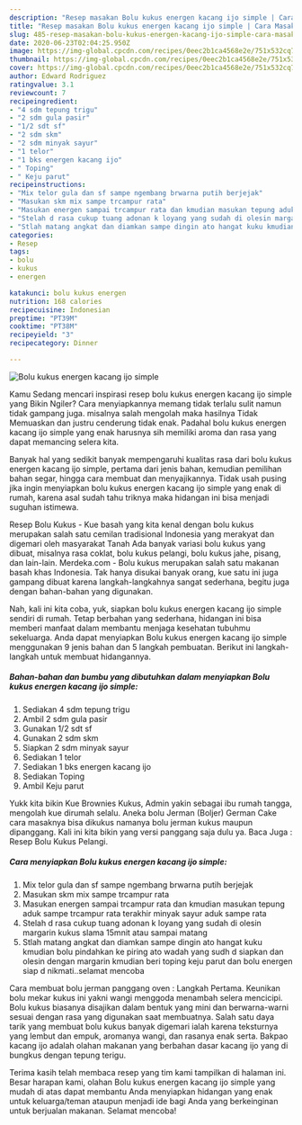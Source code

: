 ```yaml
---
description: "Resep masakan Bolu kukus energen kacang ijo simple | Cara Masak Bolu kukus energen kacang ijo simple Yang Lezat Sekali"
title: "Resep masakan Bolu kukus energen kacang ijo simple | Cara Masak Bolu kukus energen kacang ijo simple Yang Lezat Sekali"
slug: 485-resep-masakan-bolu-kukus-energen-kacang-ijo-simple-cara-masak-bolu-kukus-energen-kacang-ijo-simple-yang-lezat-sekali
date: 2020-06-23T02:04:25.950Z
image: https://img-global.cpcdn.com/recipes/0eec2b1ca4568e2e/751x532cq70/bolu-kukus-energen-kacang-ijo-simple-foto-resep-utama.jpg
thumbnail: https://img-global.cpcdn.com/recipes/0eec2b1ca4568e2e/751x532cq70/bolu-kukus-energen-kacang-ijo-simple-foto-resep-utama.jpg
cover: https://img-global.cpcdn.com/recipes/0eec2b1ca4568e2e/751x532cq70/bolu-kukus-energen-kacang-ijo-simple-foto-resep-utama.jpg
author: Edward Rodriguez
ratingvalue: 3.1
reviewcount: 7
recipeingredient:
- "4 sdm tepung trigu"
- "2 sdm gula pasir"
- "1/2 sdt sf"
- "2 sdm skm"
- "2 sdm minyak sayur"
- "1 telor"
- "1 bks energen kacang ijo"
- " Toping"
- " Keju parut"
recipeinstructions:
- "Mix telor gula dan sf sampe ngembang brwarna putih berjejak"
- "Masukan skm mix sampe trcampur rata"
- "Masukan energen sampai trcampur rata dan kmudian masukan tepung aduk sampe trcampur rata terakhir minyak sayur aduk sampe rata"
- "Stelah d rasa cukup tuang adonan k loyang yang sudah di olesin margarin kukus slama 15mnit atau sampai matang"
- "Stlah matang angkat dan diamkan sampe dingin ato hangat kuku kmudian bolu pindahkan ke piring ato wadah yang sudh d siapkan dan olesin dengan margarin kmudian beri toping keju parut dan bolu energen siap d nikmati..selamat mencoba"
categories:
- Resep
tags:
- bolu
- kukus
- energen

katakunci: bolu kukus energen 
nutrition: 168 calories
recipecuisine: Indonesian
preptime: "PT39M"
cooktime: "PT38M"
recipeyield: "3"
recipecategory: Dinner

---
```



![Bolu kukus energen kacang ijo simple](https://img-global.cpcdn.com/recipes/0eec2b1ca4568e2e/751x532cq70/bolu-kukus-energen-kacang-ijo-simple-foto-resep-utama.jpg)

Kamu Sedang mencari inspirasi resep bolu kukus energen kacang ijo simple yang Bikin Ngiler? Cara menyiapkannya memang tidak terlalu sulit namun tidak gampang juga. misalnya salah mengolah maka hasilnya Tidak Memuaskan dan justru cenderung tidak enak. Padahal bolu kukus energen kacang ijo simple yang enak harusnya sih memiliki aroma dan rasa yang dapat memancing selera kita.

Banyak hal yang sedikit banyak mempengaruhi kualitas rasa dari bolu kukus energen kacang ijo simple, pertama dari jenis bahan, kemudian pemilihan bahan segar, hingga cara membuat dan menyajikannya. Tidak usah pusing jika ingin menyiapkan bolu kukus energen kacang ijo simple yang enak di rumah, karena asal sudah tahu triknya maka hidangan ini bisa menjadi suguhan istimewa.

Resep Bolu Kukus - Kue basah yang kita kenal dengan bolu kukus merupakan salah satu cemilan tradisional Indonesia yang merakyat dan digemari oleh masyarakat Tanah Ada banyak variasi bolu kukus yang dibuat, misalnya rasa coklat, bolu kukus pelangi, bolu kukus jahe, pisang, dan lain-lain. Merdeka.com - Bolu kukus merupakan salah satu makanan basah khas Indonesia. Tak hanya disukai banyak orang, kue satu ini juga gampang dibuat karena langkah-langkahnya sangat sederhana, begitu juga dengan bahan-bahan yang digunakan.


Nah, kali ini kita coba, yuk, siapkan bolu kukus energen kacang ijo simple sendiri di rumah. Tetap berbahan yang sederhana, hidangan ini bisa memberi manfaat dalam membantu menjaga kesehatan tubuhmu sekeluarga. Anda dapat menyiapkan Bolu kukus energen kacang ijo simple menggunakan 9 jenis bahan dan 5 langkah pembuatan. Berikut ini langkah-langkah untuk membuat hidangannya.

<!--inarticleads1-->

##### Bahan-bahan dan bumbu yang dibutuhkan dalam menyiapkan Bolu kukus energen kacang ijo simple:

1. Sediakan 4 sdm tepung trigu
1. Ambil 2 sdm gula pasir
1. Gunakan 1/2 sdt sf
1. Gunakan 2 sdm skm
1. Siapkan 2 sdm minyak sayur
1. Sediakan 1 telor
1. Sediakan 1 bks energen kacang ijo
1. Sediakan  Toping
1. Ambil  Keju parut


Yukk kita bikin Kue Brownies Kukus, Admin yakin sebagai ibu rumah tangga, mengolah kue dirumah selalu. Aneka bolu Jerman (Boljer) German Cake cara masaknya bisa dikukus namanya bolu jerman kukus maupun dipanggang. Kali ini kita bikin yang versi panggang saja dulu ya. Baca Juga : Resep Bolu Kukus Pelangi. 

<!--inarticleads2-->

##### Cara menyiapkan Bolu kukus energen kacang ijo simple:

1. Mix telor gula dan sf sampe ngembang brwarna putih berjejak
1. Masukan skm mix sampe trcampur rata
1. Masukan energen sampai trcampur rata dan kmudian masukan tepung aduk sampe trcampur rata terakhir minyak sayur aduk sampe rata
1. Stelah d rasa cukup tuang adonan k loyang yang sudah di olesin margarin kukus slama 15mnit atau sampai matang
1. Stlah matang angkat dan diamkan sampe dingin ato hangat kuku kmudian bolu pindahkan ke piring ato wadah yang sudh d siapkan dan olesin dengan margarin kmudian beri toping keju parut dan bolu energen siap d nikmati..selamat mencoba


Cara membuat bolu jerman panggang oven : Langkah Pertama. Keunikan bolu mekar kukus ini yakni wangi menggoda menambah selera mencicipi. Bolu kukus biasanya disajikan dalam bentuk yang mini dan berwarna-warni sesuai dengan rasa yang digunakan saat membuatnya. Salah satu daya tarik yang membuat bolu kukus banyak digemari ialah karena teksturnya yang lembut dan empuk, aromanya wangi, dan rasanya enak serta. Bakpao kacang ijo adalah olahan makanan yang berbahan dasar kacang ijo yang di bungkus dengan tepung terigu. 

Terima kasih telah membaca resep yang tim kami tampilkan di halaman ini. Besar harapan kami, olahan Bolu kukus energen kacang ijo simple yang mudah di atas dapat membantu Anda menyiapkan hidangan yang enak untuk keluarga/teman ataupun menjadi ide bagi Anda yang berkeinginan untuk berjualan makanan. Selamat mencoba!
